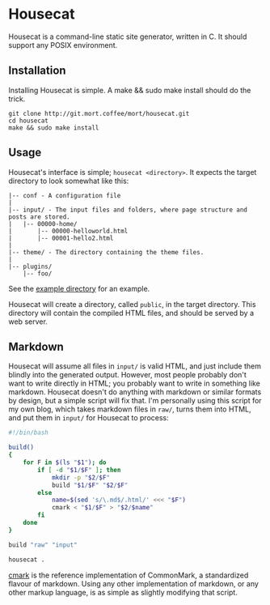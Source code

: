 # Housecat

Housecat is a command-line static site generator, written in C. It should support any POSIX environment.

## Installation

Installing Housecat is simple. A make && sudo make install should do the trick.

	git clone http://git.mort.coffee/mort/housecat.git
	cd housecat
	make && sudo make install

## Usage

Housecat's interface is simple; `housecat <directory>`. It expects the target directory to look somewhat like this:

	|-- conf - A configuration file
	|
	|-- input/ - The input files and folders, where page structure and posts are stored.
	|   |-- 00000-home/
	|       |-- 00000-helloworld.html
	|       |-- 00001-hello2.html
	|
	|-- theme/ - The directory containing the theme files.
	|
	|-- plugins/
	    |-- foo/

See the [example directory](https://github.com/mortie/housecat/tree/master/example) for an example.

Housecat will create a directory, called `public`, in the target directory. This directory will contain the compiled HTML files, and should be served by a web server.

## Markdown

Housecat will assume all files in `input/` is valid HTML, and just include them blindly into the generated output. However, most people probably don't want to write directly in HTML; you probably want to write in something like markdown. Housecat doesn't do anything with markdown or similar formats by design, but a simple script will fix that. I'm personally using this script for my own blog, which takes markdown files in `raw/`, turns them into HTML, and put them in `input/` for Housecat to process:

``` bash
#!/bin/bash

build()
{
	for F in $(ls "$1"); do
		if [ -d "$1/$F" ]; then
			mkdir -p "$2/$F"
			build "$1/$F" "$2/$F"
		else
			name=$(sed 's/\.md$/.html/' <<< "$F")
			cmark < "$1/$F" > "$2/$name"
		fi
	done
}

build "raw" "input"

housecat .
```

[cmark](https://github.com/jgm/cmark/tree/master/man) is the reference implementation of CommonMark, a standardized flavour of markdown. Using any other implementation of markdown, or any other markup language, is as simple as slightly modifying that script.
